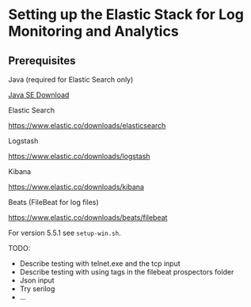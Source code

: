 # Setting up the Elastic Stack for Log Monitoring and Analytics

## Prerequisites

Java (required for Elastic Search only)

[Java SE Download](http://www.oracle.com/technetwork/java/javase/downloads/index.html)


Elastic Search

https://www.elastic.co/downloads/elasticsearch

Logstash

https://www.elastic.co/downloads/logstash

Kibana

https://www.elastic.co/downloads/kibana

Beats (FileBeat for log files)

https://www.elastic.co/downloads/beats/filebeat


For version 5.5.1 see `setup-win.sh`.

TODO:

* Describe testing with telnet.exe and the tcp input
* Describe testing with using tags in the filebeat prospectors folder
* Json input
* Try serilog
* ...

